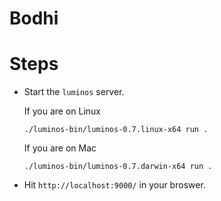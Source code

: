 # Bodhi

# Steps

* Start the ```luminos``` server.

	If you are on Linux

	```
	./luminos-bin/luminos-0.7.linux-x64 run .
	```

	If you are on Mac

	```
	./luminos-bin/luminos-0.7.darwin-x64 run .
	```

* Hit ```http://localhost:9000/``` in your broswer.